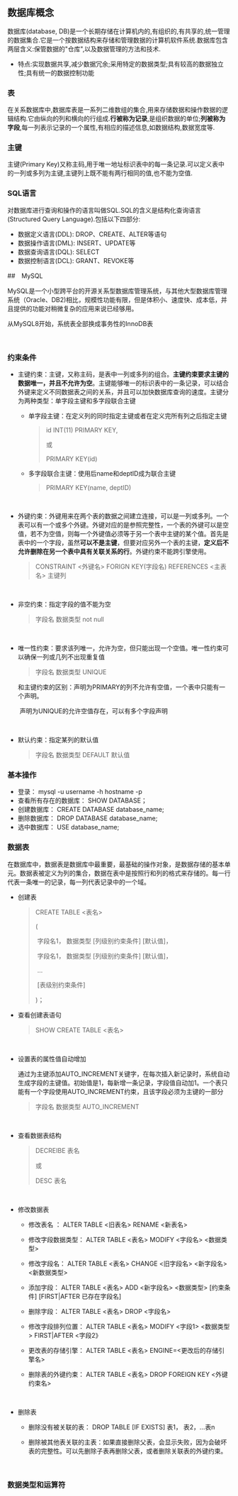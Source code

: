 ## 数据库概念

数据库(database, DB)是一个长期存储在计算机内的,有组织的,有共享的,统一管理的数据集合.它是一个按数据结构来存储和管理数据的计算机软件系统.数据库包含两层含义:保管数据的"仓库",以及数据管理的方法和技术.

- 特点:实现数据共享,减少数据冗余;采用特定的数据类型;具有较高的数据独立性;具有统一的数据控制功能



### 表

在关系数据库中,数据库表是一系列二维数组的集合,用来存储数据和操作数据的逻辑结构.它由纵向的列和横向的行组成.**行被称为记录**,是组织数据的单位;**列被称为字段**,每一列表示记录的一个属性,有相应的描述信息,如数据结构,数据宽度等.



### 主键

主键(Primary Key)又称主码,用于唯一地址标识表中的每一条记录.可以定义表中的一列或多列为主键,主键列上既不能有两行相同的值,也不能为空值.



### SQL语言

对数据库进行查询和操作的语言叫做SQL.SQL的含义是结构化查询语言(Structured Query Language).包括以下四部分:

- 数据定义语言(DDL):   DROP、CREATE、ALTER等语句
- 数据操作语言(DML): INSERT、UPDATE等
- 数据查询语言(DQL):  SELECT
- 数据控制语言(DCL): GRANT、REVOKE等



##　MySQL

MySQL是一个小型跨平台的开源关系型数据库管理系统，与其他大型数据库管理系统（Oracle、DB2)相比，规模性功能有限，但是体积小、速度快、成本低，并且提供的功能对稍微复杂的应用来说已经够用。

从MySQL8开始，系统表全部换成事务性的InnoDB表 

​	

### 约束条件

- 主键约束：主键，又称主码，是表中一列或多列的组合。**主键约束要求主键的数据唯一，并且不允许为空**。主键能够唯一的标识表中的一条记录，可以结合外键来定义不同数据表之间的关系，并且可以加快数据库查询的速度。主键分为两种类型：单字段主键和多字段联合主键

  - 单字段主键：在定义列的同时指定主键或者在定义完所有列之后指定主键

    > id    INT(11)    PRIMARY  KEY,
    >
    > 或
    >
    > PRIMARY  KEY(id)

  - 多字段联合主键：使用后name和deptID成为联合主键

    >  PRIMARY KEY(name, deptID)

    ​				

- 外键约束：外键用来在两个表的数据之间建立连接，可以是一列或多列。一个表可以有一个或多个外键。外键对应的是参照完整性，一个表的外键可以是空值，若不为空值，则每一个外键值必须等于另一个表中主键的某个值。首先是表中的一个字段，虽然**可以不是主键**，但要对应另外一个表的主键，**定义后不允许删除在另一个表中具有关联关系的行**。外键约束不能跨引擎使用。

  > CONSTRAINT  <外键名> FORIGN KEY(字段名)   REFERENCES  <主表名>  主键列

  ​		

- 非空约束：指定字段的值不能为空

  > 字段名   数据类型   not  null

  ​		

- 唯一性约束：要求该列唯一，允许为空，但只能出现一个空值。唯一性约束可以确保一列或几列不出现重复值

  > 字段名   数据类型   UNIQUE

  和主键约束的区别：声明为PRIMARY的列不允许有空值，一个表中只能有一个声明。

  ​								   声明为UNIQUE的允许空值存在，可以有多个字段声明

  ​	

- 默认约束：指定某列的默认值

  > 字段名  数据类型  DEFAULT 默认值





### 基本操作

- 登录：                       mysql   -u username  -h hostname -p 
- 查看所有存在的数据库： SHOW DATABASE；
- 创建数据库：                    CREATE DATABASE  database_name;
- 删除数据库：                    DROP DATABASE  database_name;
- 选中数据库：                    USE database_name;



### 数据表

在数据库中，数据表是数据库中最重要，最基础的操作对象，是数据存储的基本单元。数据表被定义为列的集合，数据在表中是按照行和列的格式来存储的。每一行代表一条唯一的记录，每一列代表记录中的一个域。

- 创建表 

  > CREATE TABLE <表名>
  >
  > (
  >
  > ​	字段名1，  数据类型  [列级别约束条件] [默认值]，
  >
  > ​	字段名1，  数据类型  [列级别约束条件] [默认值]，
  >
  > ​	...
  >
  > ​	[表级别约束条件]
  >
  > )；



- 查看创建表语句

  > SHOW  CREATE  TABLE  <表名>

  ​		

- 设置表的属性值自动增加

  通过为主键添加AUTO_INCREMENT关键字，在每次插入新记录时，系统自动生成字段的主键值。初始值是1，每新增一条记录，字段值自动加1。一个表只能有一个字段使用AUTO_INCREMENT约束，且该字段必须为主键的一部分

  > 字段名  数据类型  AUTO_INCREMENT

  ​	

- 查看数据表结构

  > DECREIBE 表名
  >
  > 或
  >
  > DESC  表名

  ​		

- 修改数据表

  - 修改表名 ：  					ALTER  TABLE   <旧表名>  RENAME <新表名>

  - 修改字段数据类型：        ALTER  TABLE   <表名>  MODIFY  <字段名> <数据类型>

  - 修改字段名：                   ALTER   TABLE   <表名>   CHANGE <旧字段名> <新字段名> <新数据类型>

  - 添加字段：                       ALTER   TABLE   <表名>    ADD   <新字段名> <数据类型>  [约束条件] [FIRST|AFTER 已存在字段名]

  - 删除字段：                       ALTER   TABLE   <表名>   DROP   <字段名>

  - 修改字段排列位置：        ALTER   TABLE   <表名>    MODIFY  <字段1>  <数据类型>  FIRST|AFTER <字段2》

  - 更改表的存储引擎：        ALTER   TABLE   <表名>    ENGINE=<更改后的存储引擎名>

  - 删除表的外键约束：        ALTER   TABLE   <表名>   DROP  FOREIGN   KEY  <外键约束名>

    ​	

- 删除表

  - 删除没有被关联的表：       DROP  TABLE  [IF EXISTS]  表1， 表2，...表n

  - 删除被其他表关联的主表：如果直接删除父表，会显示失败，因为会破坏表的完整性。可以先删除子表再删除父表，或者删除关联表的外键约束。

    ​                                             

### 数据类型和运算符

 